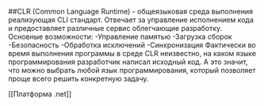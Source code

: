 ##CLR (Common Language Runtime) - общеязыковая среда выполнения реализующая CLI стандарт. Отвечает за управление исполнением кода  и предоставляет различные сервис облегчающие разработку.
	Основные возможности:
 -Управление памятью
 -Загрузка сборок
 -Безопасность
 -Обработка исключений
 -Синхронизация
Фактически во время выполнения программы в среде CLR неизвестно, на каком языке программирования разработчик написал исходный код. 
А это значит, что можно выбрать любой язык программирования, который позволяет проще всего решить конкретную задачу.

[[Платформа .net]]